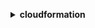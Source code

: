**<details ><summary style="color:none;">cloudformation</summary><blockquote>**

- **<details><summary style="color:none;"><b><u>activate-type</b></u></summary><blockquote>**

  * **<p style="color:none;">--type</p>**
  * **<p style="color:none;">--public-type-arn</p>**
  * **<p style="color:none;">--publisher-id</p>**
  * **<p style="color:none;">--type-name</p>**
  * **<p style="color:none;">--type-name-alias</p>**
  * **<p style="color:none;">--auto-update</p>**
  * **<p style="color:none;">--no-auto-update</p>**
  * **<p style="color:none;">--logging-config</p>**
  * **<p style="color:none;">--execution-role-arn</p>**
  * **<p style="color:none;">--version-bump</p>**
  * **<p style="color:none;">--major-version</p>**
  * **<p style="color:none;">--cli-input-json</p>**
  * **<p style="color:none;">--cli-input-yaml</p>**
  * **<p style="color:none;">--generate-cli-skeleton</p>**
  </br>
  **<p style="color:red;">Description</p>**
  </br>
  ## **Examples**
  ```bash

  ```
  ```json

  ```


- **<details><summary style="color:none;"><b><u>batch-describe-type-configurations</b></u></summary><blockquote>**

  * **<p style="color:none;">--type-configuration-identifiers</p>**
  * **<p style="color:none;">--cli-input-json</p>**
  * **<p style="color:none;">--cli-input-yaml</p>**
  * **<p style="color:none;">--generate-cli-skeleton</p>**
  </br>
  **<p style="color:red;">Description</p>**
  </br>
  ## **Examples**
  ```bash

  ```
  ```json

  ```


- **<details><summary style="color:none;"><b><u>cancel-update-stack</b></u></summary><blockquote>**

  * **<p style="color:none;">--stack-name</p>**
  * **<p style="color:none;">--client-request-token</p>**
  * **<p style="color:none;">--cli-input-json</p>**
  * **<p style="color:none;">--cli-input-yaml</p>**
  * **<p style="color:none;">--generate-cli-skeleton</p>**
  </br>
  **<p style="color:red;">Description</p>**
  </br>
  ## **Examples**
  ```bash

  ```
  ```json

  ```


- **<details><summary style="color:none;"><b><u>continue-update-rollback</b></u></summary><blockquote>**

  * **<p style="color:none;">--stack-name</p>**
  * **<p style="color:none;">--role-arn</p>**
  * **<p style="color:none;">--resources-to-skip</p>**
  * **<p style="color:none;">--client-request-token</p>**
  * **<p style="color:none;">--cli-input-json</p>**
  * **<p style="color:none;">--cli-input-yaml</p>**
  * **<p style="color:none;">--generate-cli-skeleton</p>**
  </br>
  **<p style="color:red;">Description</p>**
  </br>
  ## **Examples**
  ```bash

  ```
  ```json

  ```


- **<details><summary style="color:none;"><b><u>create-change-set</b></u></summary><blockquote>**

  * **<p style="color:none;">--stack-name</p>**
  * **<p style="color:none;">--template-body</p>**
  * **<p style="color:none;">--template-url</p>**
  * **<p style="color:none;">--use-previous-template</p>**
  * **<p style="color:none;">--no-use-previous-template</p>**
  * **<p style="color:none;">--parameters</p>**
  * **<p style="color:none;">--capabilities</p>**
  * **<p style="color:none;">--resource-types</p>**
  * **<p style="color:none;">--role-arn</p>**
  * **<p style="color:none;">--rollback-configuration</p>**
  * **<p style="color:none;">--notification-arns</p>**
  * **<p style="color:none;">--tags</p>**
  * **<p style="color:none;">--change-set-name</p>**
  * **<p style="color:none;">--client-token</p>**
  * **<p style="color:none;">--description</p>**
  * **<p style="color:none;">--change-set-type</p>**
  * **<p style="color:none;">--resources-to-import</p>**
  * **<p style="color:none;">--include-nested-stacks</p>**
  * **<p style="color:none;">--no-include-nested-stacks</p>**
  * **<p style="color:none;">--cli-input-json</p>**
  * **<p style="color:none;">--cli-input-yaml</p>**
  * **<p style="color:none;">--generate-cli-skeleton</p>**
  </br>
  **<p style="color:red;">Description</p>**
  </br>
  ## **Examples**
  ```bash

  ```
  ```json

  ```


- **<details><summary style="color:none;"><b><u>create-stack</b></u></summary><blockquote>**

  * **<p style="color:none;">--stack-name</p>**
  * **<p style="color:none;">--template-body</p>**
  * **<p style="color:none;">--template-url</p>**
  * **<p style="color:none;">--parameters</p>**
  * **<p style="color:none;">--disable-rollback</p>**
  * **<p style="color:none;">--no-disable-rollback</p>**
  * **<p style="color:none;">--rollback-configuration</p>**
  * **<p style="color:none;">--timeout-in-minutes</p>**
  * **<p style="color:none;">--notification-arns</p>**
  * **<p style="color:none;">--capabilities</p>**
  * **<p style="color:none;">--resource-types</p>**
  * **<p style="color:none;">--role-arn</p>**
  * **<p style="color:none;">--on-failure</p>**
  * **<p style="color:none;">--stack-policy-body</p>**
  * **<p style="color:none;">--stack-policy-url</p>**
  * **<p style="color:none;">--tags</p>**
  * **<p style="color:none;">--client-request-token</p>**
  * **<p style="color:none;">--enable-termination-protection</p>**
  * **<p style="color:none;">--no-enable-termination-protection</p>**
  * **<p style="color:none;">--cli-input-json</p>**
  * **<p style="color:none;">--cli-input-yaml</p>**
  * **<p style="color:none;">--generate-cli-skeleton</p>**
  </br>
  **<p style="color:red;">Description</p>**
  </br>
  ## **Examples**
  ```bash

  ```
  ```json

  ```


- **<details><summary style="color:none;"><b><u>create-stack-instances</b></u></summary><blockquote>**

  * **<p style="color:none;">--stack-set-name</p>**
  * **<p style="color:none;">--accounts</p>**
  * **<p style="color:none;">--deployment-targets</p>**
  * **<p style="color:none;">--regions</p>**
  * **<p style="color:none;">--parameter-overrides</p>**
  * **<p style="color:none;">--operation-preferences</p>**
  * **<p style="color:none;">--operation-id</p>**
  * **<p style="color:none;">--call-as</p>**
  * **<p style="color:none;">--cli-input-json</p>**
  * **<p style="color:none;">--cli-input-yaml</p>**
  * **<p style="color:none;">--generate-cli-skeleton</p>**
  </br>
  **<p style="color:red;">Description</p>**
  </br>
  ## **Examples**
  ```bash

  ```
  ```json

  ```


- **<details><summary style="color:none;"><b><u>create-stack-set</b></u></summary><blockquote>**

  * **<p style="color:none;">--stack-set-name</p>**
  * **<p style="color:none;">--description</p>**
  * **<p style="color:none;">--template-body</p>**
  * **<p style="color:none;">--template-url</p>**
  * **<p style="color:none;">--parameters</p>**
  * **<p style="color:none;">--capabilities</p>**
  * **<p style="color:none;">--tags</p>**
  * **<p style="color:none;">--administration-role-arn</p>**
  * **<p style="color:none;">--execution-role-name</p>**
  * **<p style="color:none;">--permission-model</p>**
  * **<p style="color:none;">--auto-deployment</p>**
  * **<p style="color:none;">--call-as</p>**
  * **<p style="color:none;">--client-request-token</p>**
  * **<p style="color:none;">--cli-input-json</p>**
  * **<p style="color:none;">--cli-input-yaml</p>**
  * **<p style="color:none;">--generate-cli-skeleton</p>**
  </br>
  **<p style="color:red;">Description</p>**
  </br>
  ## **Examples**
  ```bash

  ```
  ```json

  ```


- **<details><summary style="color:none;"><b><u>deactivate-type</b></u></summary><blockquote>**

  * **<p style="color:none;">--type-name</p>**
  * **<p style="color:none;">--type</p>**
  * **<p style="color:none;">--arn</p>**
  * **<p style="color:none;">--cli-input-json</p>**
  * **<p style="color:none;">--cli-input-yaml</p>**
  * **<p style="color:none;">--generate-cli-skeleton</p>**
  </br>
  **<p style="color:red;">Description</p>**
  </br>
  ## **Examples**
  ```bash

  ```
  ```json

  ```


- **<details><summary style="color:none;"><b><u>delete-change-set</b></u></summary><blockquote>**

  * **<p style="color:none;">--change-set-name</p>**
  * **<p style="color:none;">--stack-name</p>**
  * **<p style="color:none;">--cli-input-json</p>**
  * **<p style="color:none;">--cli-input-yaml</p>**
  * **<p style="color:none;">--generate-cli-skeleton</p>**
  </br>
  **<p style="color:red;">Description</p>**
  </br>
  ## **Examples**
  ```bash

  ```
  ```json

  ```


- **<details><summary style="color:none;"><b><u>delete-stack</b></u></summary><blockquote>**

  * **<p style="color:none;">--stack-name</p>**
  * **<p style="color:none;">--retain-resources</p>**
  * **<p style="color:none;">--role-arn</p>**
  * **<p style="color:none;">--client-request-token</p>**
  * **<p style="color:none;">--cli-input-json</p>**
  * **<p style="color:none;">--cli-input-yaml</p>**
  * **<p style="color:none;">--generate-cli-skeleton</p>**
  </br>
  **<p style="color:red;">Description</p>**
  </br>
  ## **Examples**
  ```bash

  ```
  ```json

  ```


- **<details><summary style="color:none;"><b><u>delete-stack-instances</b></u></summary><blockquote>**

  * **<p style="color:none;">--stack-set-name</p>**
  * **<p style="color:none;">--accounts</p>**
  * **<p style="color:none;">--deployment-targets</p>**
  * **<p style="color:none;">--regions</p>**
  * **<p style="color:none;">--operation-preferences</p>**
  * **<p style="color:none;">--retain-stacks</p>**
  * **<p style="color:none;">--no-retain-stacks</p>**
  * **<p style="color:none;">--operation-id</p>**
  * **<p style="color:none;">--call-as</p>**
  * **<p style="color:none;">--cli-input-json</p>**
  * **<p style="color:none;">--cli-input-yaml</p>**
  * **<p style="color:none;">--generate-cli-skeleton</p>**
  </br>
  **<p style="color:red;">Description</p>**
  </br>
  ## **Examples**
  ```bash

  ```
  ```json

  ```


- **<details><summary style="color:none;"><b><u>delete-stack-set</b></u></summary><blockquote>**

  * **<p style="color:none;">--stack-set-name</p>**
  * **<p style="color:none;">--call-as</p>**
  * **<p style="color:none;">--cli-input-json</p>**
  * **<p style="color:none;">--cli-input-yaml</p>**
  * **<p style="color:none;">--generate-cli-skeleton</p>**
  </br>
  **<p style="color:red;">Description</p>**
  </br>
  ## **Examples**
  ```bash

  ```
  ```json

  ```


- **<details><summary style="color:none;"><b><u>deploy</b></u></summary><blockquote>**

  * **<p style="color:none;">--template-file</p>**
  * **<p style="color:none;">--stack-name</p>**
  * **<p style="color:none;">--s3-bucket</p>**
  * **<p style="color:none;">--force-upload</p>**
  * **<p style="color:none;">--s3-prefix</p>**
  * **<p style="color:none;">--kms-key-id</p>**
  * **<p style="color:none;">--parameter-overrides</p>**
  * **<p style="color:none;">--capabilities</p>**
  * **<p style="color:none;">--no-execute-changeset</p>**
  * **<p style="color:none;">--role-arn</p>**
  * **<p style="color:none;">--notification-arns</p>**
  * **<p style="color:none;">--fail-on-empty-changeset</p>**
  * **<p style="color:none;">--no-fail-on-empty-changeset</p>**
  * **<p style="color:none;">--tags</p>**
  </br>
  **<p style="color:red;">Description</p>**
  </br>
  ## **Examples**
  ```bash

  ```
  ```json

  ```


- **<details><summary style="color:none;"><b><u>deregister-type</b></u></summary><blockquote>**

  * **<p style="color:none;">--arn</p>**
  * **<p style="color:none;">--type</p>**
  * **<p style="color:none;">--type-name</p>**
  * **<p style="color:none;">--version-id</p>**
  * **<p style="color:none;">--cli-input-json</p>**
  * **<p style="color:none;">--cli-input-yaml</p>**
  * **<p style="color:none;">--generate-cli-skeleton</p>**
  </br>
  **<p style="color:red;">Description</p>**
  </br>
  ## **Examples**
  ```bash

  ```
  ```json

  ```


- **<details><summary style="color:none;"><b><u>describe-account-limits</b></u></summary><blockquote>**

  * **<p style="color:none;">--cli-input-json</p>**
  * **<p style="color:none;">--cli-input-yaml</p>**
  * **<p style="color:none;">--starting-token</p>**
  * **<p style="color:none;">--max-items</p>**
  * **<p style="color:none;">--generate-cli-skeleton</p>**
  </br>
  **<p style="color:red;">Description</p>**
  </br>
  ## **Examples**
  ```bash

  ```
  ```json

  ```


- **<details><summary style="color:none;"><b><u>describe-change-set</b></u></summary><blockquote>**

  * **<p style="color:none;">--change-set-name</p>**
  * **<p style="color:none;">--stack-name</p>**
  * **<p style="color:none;">--cli-input-json</p>**
  * **<p style="color:none;">--cli-input-yaml</p>**
  * **<p style="color:none;">--starting-token</p>**
  * **<p style="color:none;">--max-items</p>**
  * **<p style="color:none;">--generate-cli-skeleton</p>**
  </br>
  **<p style="color:red;">Description</p>**
  </br>
  ## **Examples**
  ```bash

  ```
  ```json

  ```


- **<details><summary style="color:none;"><b><u>describe-publisher</b></u></summary><blockquote>**

  * **<p style="color:none;">--publisher-id</p>**
  * **<p style="color:none;">--cli-input-json</p>**
  * **<p style="color:none;">--cli-input-yaml</p>**
  * **<p style="color:none;">--generate-cli-skeleton</p>**
  </br>
  **<p style="color:red;">Description</p>**
  </br>
  ## **Examples**
  ```bash

  ```
  ```json

  ```


- **<details><summary style="color:none;"><b><u>describe-stack-drift-detection-status</b></u></summary><blockquote>**

  * **<p style="color:none;">--stack-drift-detection-id</p>**
  * **<p style="color:none;">--cli-input-json</p>**
  * **<p style="color:none;">--cli-input-yaml</p>**
  * **<p style="color:none;">--generate-cli-skeleton</p>**
  </br>
  **<p style="color:red;">Description</p>**
  </br>
  ## **Examples**
  ```bash

  ```
  ```json

  ```


- **<details><summary style="color:none;"><b><u>describe-stack-events</b></u></summary><blockquote>**

  * **<p style="color:none;">--stack-name</p>**
  * **<p style="color:none;">--cli-input-json</p>**
  * **<p style="color:none;">--cli-input-yaml</p>**
  * **<p style="color:none;">--starting-token</p>**
  * **<p style="color:none;">--max-items</p>**
  * **<p style="color:none;">--generate-cli-skeleton</p>**
  </br>
  **<p style="color:red;">Description</p>**
  </br>
  ## **Examples**
  ```bash

  ```
  ```json

  ```


- **<details><summary style="color:none;"><b><u>describe-stack-instance</b></u></summary><blockquote>**

  * **<p style="color:none;">--stack-set-name</p>**
  * **<p style="color:none;">--stack-instance-account</p>**
  * **<p style="color:none;">--stack-instance-region</p>**
  * **<p style="color:none;">--call-as</p>**
  * **<p style="color:none;">--cli-input-json</p>**
  * **<p style="color:none;">--cli-input-yaml</p>**
  * **<p style="color:none;">--generate-cli-skeleton</p>**
  </br>
  **<p style="color:red;">Description</p>**
  </br>
  ## **Examples**
  ```bash

  ```
  ```json

  ```


- **<details><summary style="color:none;"><b><u>describe-stack-resource</b></u></summary><blockquote>**

  * **<p style="color:none;">--stack-name</p>**
  * **<p style="color:none;">--logical-resource-id</p>**
  * **<p style="color:none;">--cli-input-json</p>**
  * **<p style="color:none;">--cli-input-yaml</p>**
  * **<p style="color:none;">--generate-cli-skeleton</p>**
  </br>
  **<p style="color:red;">Description</p>**
  </br>
  ## **Examples**
  ```bash

  ```
  ```json

  ```


- **<details><summary style="color:none;"><b><u>describe-stack-resource-drifts</b></u></summary><blockquote>**

  * **<p style="color:none;">--stack-name</p>**
  * **<p style="color:none;">--stack-resource-drift-status-filters</p>**
  * **<p style="color:none;">--next-token</p>**
  * **<p style="color:none;">--max-results</p>**
  * **<p style="color:none;">--cli-input-json</p>**
  * **<p style="color:none;">--cli-input-yaml</p>**
  * **<p style="color:none;">--generate-cli-skeleton</p>**
  </br>
  **<p style="color:red;">Description</p>**
  </br>
  ## **Examples**
  ```bash

  ```
  ```json

  ```


- **<details><summary style="color:none;"><b><u>describe-stack-resources</b></u></summary><blockquote>**

  * **<p style="color:none;">--stack-name</p>**
  * **<p style="color:none;">--logical-resource-id</p>**
  * **<p style="color:none;">--physical-resource-id</p>**
  * **<p style="color:none;">--cli-input-json</p>**
  * **<p style="color:none;">--cli-input-yaml</p>**
  * **<p style="color:none;">--generate-cli-skeleton</p>**
  </br>
  **<p style="color:red;">Description</p>**
  </br>
  ## **Examples**
  ```bash

  ```
  ```json

  ```


- **<details><summary style="color:none;"><b><u>describe-stacks</b></u></summary><blockquote>**

  * **<p style="color:none;">--stack-name</p>**
  * **<p style="color:none;">--cli-input-json</p>**
  * **<p style="color:none;">--cli-input-yaml</p>**
  * **<p style="color:none;">--starting-token</p>**
  * **<p style="color:none;">--max-items</p>**
  * **<p style="color:none;">--generate-cli-skeleton</p>**
  </br>
  **<p style="color:red;">Description</p>**
  </br>
  ## **Examples**
  ```bash

  ```
  ```json

  ```


- **<details><summary style="color:none;"><b><u>describe-stack-set</b></u></summary><blockquote>**

  * **<p style="color:none;">--stack-set-name</p>**
  * **<p style="color:none;">--call-as</p>**
  * **<p style="color:none;">--cli-input-json</p>**
  * **<p style="color:none;">--cli-input-yaml</p>**
  * **<p style="color:none;">--generate-cli-skeleton</p>**
  </br>
  **<p style="color:red;">Description</p>**
  </br>
  ## **Examples**
  ```bash

  ```
  ```json

  ```


- **<details><summary style="color:none;"><b><u>describe-stack-set-operation</b></u></summary><blockquote>**

  * **<p style="color:none;">--stack-set-name</p>**
  * **<p style="color:none;">--operation-id</p>**
  * **<p style="color:none;">--call-as</p>**
  * **<p style="color:none;">--cli-input-json</p>**
  * **<p style="color:none;">--cli-input-yaml</p>**
  * **<p style="color:none;">--generate-cli-skeleton</p>**
  </br>
  **<p style="color:red;">Description</p>**
  </br>
  ## **Examples**
  ```bash

  ```
  ```json

  ```


- **<details><summary style="color:none;"><b><u>describe-type</b></u></summary><blockquote>**

  * **<p style="color:none;">--type</p>**
  * **<p style="color:none;">--type-name</p>**
  * **<p style="color:none;">--arn</p>**
  * **<p style="color:none;">--version-id</p>**
  * **<p style="color:none;">--publisher-id</p>**
  * **<p style="color:none;">--public-version-number</p>**
  * **<p style="color:none;">--cli-input-json</p>**
  * **<p style="color:none;">--cli-input-yaml</p>**
  * **<p style="color:none;">--generate-cli-skeleton</p>**
  </br>
  **<p style="color:red;">Description</p>**
  </br>
  ## **Examples**
  ```bash

  ```
  ```json

  ```


- **<details><summary style="color:none;"><b><u>describe-type-registration</b></u></summary><blockquote>**

  * **<p style="color:none;">--registration-token</p>**
  * **<p style="color:none;">--cli-input-json</p>**
  * **<p style="color:none;">--cli-input-yaml</p>**
  * **<p style="color:none;">--generate-cli-skeleton</p>**
  </br>
  **<p style="color:red;">Description</p>**
  </br>
  ## **Examples**
  ```bash

  ```
  ```json

  ```


- **<details><summary style="color:none;"><b><u>detect-stack-drift</b></u></summary><blockquote>**

  * **<p style="color:none;">--stack-name</p>**
  * **<p style="color:none;">--logical-resource-ids</p>**
  * **<p style="color:none;">--cli-input-json</p>**
  * **<p style="color:none;">--cli-input-yaml</p>**
  * **<p style="color:none;">--generate-cli-skeleton</p>**
  </br>
  **<p style="color:red;">Description</p>**
  </br>
  ## **Examples**
  ```bash

  ```
  ```json

  ```


- **<details><summary style="color:none;"><b><u>detect-stack-resource-drift</b></u></summary><blockquote>**

  * **<p style="color:none;">--stack-name</p>**
  * **<p style="color:none;">--logical-resource-id</p>**
  * **<p style="color:none;">--cli-input-json</p>**
  * **<p style="color:none;">--cli-input-yaml</p>**
  * **<p style="color:none;">--generate-cli-skeleton</p>**
  </br>
  **<p style="color:red;">Description</p>**
  </br>
  ## **Examples**
  ```bash

  ```
  ```json

  ```


- **<details><summary style="color:none;"><b><u>detect-stack-set-drift</b></u></summary><blockquote>**

  * **<p style="color:none;">--stack-set-name</p>**
  * **<p style="color:none;">--operation-preferences</p>**
  * **<p style="color:none;">--operation-id</p>**
  * **<p style="color:none;">--call-as</p>**
  * **<p style="color:none;">--cli-input-json</p>**
  * **<p style="color:none;">--cli-input-yaml</p>**
  * **<p style="color:none;">--generate-cli-skeleton</p>**
  </br>
  **<p style="color:red;">Description</p>**
  </br>
  ## **Examples**
  ```bash

  ```
  ```json

  ```


- **<details><summary style="color:none;"><b><u>estimate-template-cost</b></u></summary><blockquote>**

  * **<p style="color:none;">--template-body</p>**
  * **<p style="color:none;">--template-url</p>**
  * **<p style="color:none;">--parameters</p>**
  * **<p style="color:none;">--cli-input-json</p>**
  * **<p style="color:none;">--cli-input-yaml</p>**
  * **<p style="color:none;">--generate-cli-skeleton</p>**
  </br>
  **<p style="color:red;">Description</p>**
  </br>
  ## **Examples**
  ```bash

  ```
  ```json

  ```


- **<details><summary style="color:none;"><b><u>execute-change-set</b></u></summary><blockquote>**

  * **<p style="color:none;">--change-set-name</p>**
  * **<p style="color:none;">--stack-name</p>**
  * **<p style="color:none;">--client-request-token</p>**
  * **<p style="color:none;">--cli-input-json</p>**
  * **<p style="color:none;">--cli-input-yaml</p>**
  * **<p style="color:none;">--generate-cli-skeleton</p>**
  </br>
  **<p style="color:red;">Description</p>**
  </br>
  ## **Examples**
  ```bash

  ```
  ```json

  ```


- **<details><summary style="color:none;"><b><u>get-stack-policy</b></u></summary><blockquote>**

  * **<p style="color:none;">--stack-name</p>**
  * **<p style="color:none;">--cli-input-json</p>**
  * **<p style="color:none;">--cli-input-yaml</p>**
  * **<p style="color:none;">--generate-cli-skeleton</p>**
  </br>
  **<p style="color:red;">Description</p>**
  </br>
  ## **Examples**
  ```bash

  ```
  ```json

  ```


- **<details><summary style="color:none;"><b><u>get-template</b></u></summary><blockquote>**

  * **<p style="color:none;">--stack-name</p>**
  * **<p style="color:none;">--change-set-name</p>**
  * **<p style="color:none;">--template-stage</p>**
  * **<p style="color:none;">--cli-input-json</p>**
  * **<p style="color:none;">--cli-input-yaml</p>**
  * **<p style="color:none;">--generate-cli-skeleton</p>**
  </br>
  **<p style="color:red;">Description</p>**
  </br>
  ## **Examples**
  ```bash

  ```
  ```json

  ```


- **<details><summary style="color:none;"><b><u>get-template-summary</b></u></summary><blockquote>**

  * **<p style="color:none;">--template-body</p>**
  * **<p style="color:none;">--template-url</p>**
  * **<p style="color:none;">--stack-name</p>**
  * **<p style="color:none;">--stack-set-name</p>**
  * **<p style="color:none;">--call-as</p>**
  * **<p style="color:none;">--cli-input-json</p>**
  * **<p style="color:none;">--cli-input-yaml</p>**
  * **<p style="color:none;">--generate-cli-skeleton</p>**
  </br>
  **<p style="color:red;">Description</p>**
  </br>
  ## **Examples**
  ```bash

  ```
  ```json

  ```


- **<details><summary style="color:none;"><b><u>help</b></u></summary><blockquote>**

  * **<p style="color:none;"></p>**
  </br>
  **<p style="color:red;">Description</p>**
  </br>
  ## **Examples**
  ```bash

  ```
  ```json

  ```


- **<details><summary style="color:none;"><b><u>list-change-sets</b></u></summary><blockquote>**

  * **<p style="color:none;">--stack-name</p>**
  * **<p style="color:none;">--cli-input-json</p>**
  * **<p style="color:none;">--cli-input-yaml</p>**
  * **<p style="color:none;">--starting-token</p>**
  * **<p style="color:none;">--max-items</p>**
  * **<p style="color:none;">--generate-cli-skeleton</p>**
  </br>
  **<p style="color:red;">Description</p>**
  </br>
  ## **Examples**
  ```bash

  ```
  ```json

  ```


- **<details><summary style="color:none;"><b><u>list-exports</b></u></summary><blockquote>**

  * **<p style="color:none;">--cli-input-json</p>**
  * **<p style="color:none;">--cli-input-yaml</p>**
  * **<p style="color:none;">--starting-token</p>**
  * **<p style="color:none;">--max-items</p>**
  * **<p style="color:none;">--generate-cli-skeleton</p>**
  </br>
  **<p style="color:red;">Description</p>**
  </br>
  ## **Examples**
  ```bash

  ```
  ```json

  ```


- **<details><summary style="color:none;"><b><u>list-imports</b></u></summary><blockquote>**

  * **<p style="color:none;">--export-name</p>**
  * **<p style="color:none;">--cli-input-json</p>**
  * **<p style="color:none;">--cli-input-yaml</p>**
  * **<p style="color:none;">--starting-token</p>**
  * **<p style="color:none;">--max-items</p>**
  * **<p style="color:none;">--generate-cli-skeleton</p>**
  </br>
  **<p style="color:red;">Description</p>**
  </br>
  ## **Examples**
  ```bash

  ```
  ```json

  ```


- **<details><summary style="color:none;"><b><u>list-stack-instances</b></u></summary><blockquote>**

  * **<p style="color:none;">--stack-set-name</p>**
  * **<p style="color:none;">--filters</p>**
  * **<p style="color:none;">--stack-instance-account</p>**
  * **<p style="color:none;">--stack-instance-region</p>**
  * **<p style="color:none;">--call-as</p>**
  * **<p style="color:none;">--cli-input-json</p>**
  * **<p style="color:none;">--cli-input-yaml</p>**
  * **<p style="color:none;">--starting-token</p>**
  * **<p style="color:none;">--page-size</p>**
  * **<p style="color:none;">--max-items</p>**
  * **<p style="color:none;">--generate-cli-skeleton</p>**
  </br>
  **<p style="color:red;">Description</p>**
  </br>
  ## **Examples**
  ```bash

  ```
  ```json

  ```


- **<details><summary style="color:none;"><b><u>list-stack-resources</b></u></summary><blockquote>**

  * **<p style="color:none;">--stack-name</p>**
  * **<p style="color:none;">--cli-input-json</p>**
  * **<p style="color:none;">--cli-input-yaml</p>**
  * **<p style="color:none;">--starting-token</p>**
  * **<p style="color:none;">--max-items</p>**
  * **<p style="color:none;">--generate-cli-skeleton</p>**
  </br>
  **<p style="color:red;">Description</p>**
  </br>
  ## **Examples**
  ```bash

  ```
  ```json

  ```


- **<details><summary style="color:none;"><b><u>list-stacks</b></u></summary><blockquote>**

  * **<p style="color:none;">--stack-status-filter</p>**
  * **<p style="color:none;">--cli-input-json</p>**
  * **<p style="color:none;">--cli-input-yaml</p>**
  * **<p style="color:none;">--starting-token</p>**
  * **<p style="color:none;">--max-items</p>**
  * **<p style="color:none;">--generate-cli-skeleton</p>**
  </br>
  **<p style="color:red;">Description</p>**
  </br>
  ## **Examples**
  ```bash

  ```
  ```json

  ```


- **<details><summary style="color:none;"><b><u>list-stack-set-operation-results</b></u></summary><blockquote>**

  * **<p style="color:none;">--stack-set-name</p>**
  * **<p style="color:none;">--operation-id</p>**
  * **<p style="color:none;">--call-as</p>**
  * **<p style="color:none;">--cli-input-json</p>**
  * **<p style="color:none;">--cli-input-yaml</p>**
  * **<p style="color:none;">--starting-token</p>**
  * **<p style="color:none;">--page-size</p>**
  * **<p style="color:none;">--max-items</p>**
  * **<p style="color:none;">--generate-cli-skeleton</p>**
  </br>
  **<p style="color:red;">Description</p>**
  </br>
  ## **Examples**
  ```bash

  ```
  ```json

  ```


- **<details><summary style="color:none;"><b><u>list-stack-set-operations</b></u></summary><blockquote>**

  * **<p style="color:none;">--stack-set-name</p>**
  * **<p style="color:none;">--call-as</p>**
  * **<p style="color:none;">--cli-input-json</p>**
  * **<p style="color:none;">--cli-input-yaml</p>**
  * **<p style="color:none;">--starting-token</p>**
  * **<p style="color:none;">--page-size</p>**
  * **<p style="color:none;">--max-items</p>**
  * **<p style="color:none;">--generate-cli-skeleton</p>**
  </br>
  **<p style="color:red;">Description</p>**
  </br>
  ## **Examples**
  ```bash

  ```
  ```json

  ```


- **<details><summary style="color:none;"><b><u>list-stack-sets</b></u></summary><blockquote>**

  * **<p style="color:none;">--status</p>**
  * **<p style="color:none;">--call-as</p>**
  * **<p style="color:none;">--cli-input-json</p>**
  * **<p style="color:none;">--cli-input-yaml</p>**
  * **<p style="color:none;">--starting-token</p>**
  * **<p style="color:none;">--page-size</p>**
  * **<p style="color:none;">--max-items</p>**
  * **<p style="color:none;">--generate-cli-skeleton</p>**
  </br>
  **<p style="color:red;">Description</p>**
  </br>
  ## **Examples**
  ```bash

  ```
  ```json

  ```


- **<details><summary style="color:none;"><b><u>list-type-registrations</b></u></summary><blockquote>**

  * **<p style="color:none;">--type</p>**
  * **<p style="color:none;">--type-name</p>**
  * **<p style="color:none;">--type-arn</p>**
  * **<p style="color:none;">--registration-status-filter</p>**
  * **<p style="color:none;">--max-results</p>**
  * **<p style="color:none;">--next-token</p>**
  * **<p style="color:none;">--cli-input-json</p>**
  * **<p style="color:none;">--cli-input-yaml</p>**
  * **<p style="color:none;">--generate-cli-skeleton</p>**
  </br>
  **<p style="color:red;">Description</p>**
  </br>
  ## **Examples**
  ```bash

  ```
  ```json

  ```


- **<details><summary style="color:none;"><b><u>list-types</b></u></summary><blockquote>**

  * **<p style="color:none;">--visibility</p>**
  * **<p style="color:none;">--provisioning-type</p>**
  * **<p style="color:none;">--deprecated-status</p>**
  * **<p style="color:none;">--type</p>**
  * **<p style="color:none;">--filters</p>**
  * **<p style="color:none;">--cli-input-json</p>**
  * **<p style="color:none;">--cli-input-yaml</p>**
  * **<p style="color:none;">--starting-token</p>**
  * **<p style="color:none;">--page-size</p>**
  * **<p style="color:none;">--max-items</p>**
  * **<p style="color:none;">--generate-cli-skeleton</p>**
  </br>
  **<p style="color:red;">Description</p>**
  </br>
  ## **Examples**
  ```bash

  ```
  ```json

  ```


- **<details><summary style="color:none;"><b><u>list-type-versions</b></u></summary><blockquote>**

  * **<p style="color:none;">--type</p>**
  * **<p style="color:none;">--type-name</p>**
  * **<p style="color:none;">--arn</p>**
  * **<p style="color:none;">--max-results</p>**
  * **<p style="color:none;">--next-token</p>**
  * **<p style="color:none;">--deprecated-status</p>**
  * **<p style="color:none;">--publisher-id</p>**
  * **<p style="color:none;">--cli-input-json</p>**
  * **<p style="color:none;">--cli-input-yaml</p>**
  * **<p style="color:none;">--generate-cli-skeleton</p>**
  </br>
  **<p style="color:red;">Description</p>**
  </br>
  ## **Examples**
  ```bash

  ```
  ```json

  ```


- **<details><summary style="color:none;"><b><u>package</b></u></summary><blockquote>**

  * **<p style="color:none;">--template-file</p>**
  * **<p style="color:none;">--s3-bucket</p>**
  * **<p style="color:none;">--s3-prefix</p>**
  * **<p style="color:none;">--kms-key-id</p>**
  * **<p style="color:none;">--output-template-file</p>**
  * **<p style="color:none;">--use-json</p>**
  * **<p style="color:none;">--force-upload</p>**
  * **<p style="color:none;">--metadata</p>**
  </br>
  **<p style="color:red;">Description</p>**
  </br>
  ## **Examples**
  ```bash

  ```
  ```json

  ```


- **<details><summary style="color:none;"><b><u>publish-type</b></u></summary><blockquote>**

  * **<p style="color:none;">--type</p>**
  * **<p style="color:none;">--arn</p>**
  * **<p style="color:none;">--type-name</p>**
  * **<p style="color:none;">--public-version-number</p>**
  * **<p style="color:none;">--cli-input-json</p>**
  * **<p style="color:none;">--cli-input-yaml</p>**
  * **<p style="color:none;">--generate-cli-skeleton</p>**
  </br>
  **<p style="color:red;">Description</p>**
  </br>
  ## **Examples**
  ```bash

  ```
  ```json

  ```


- **<details><summary style="color:none;"><b><u>record-handler-progress</b></u></summary><blockquote>**

  * **<p style="color:none;">--bearer-token</p>**
  * **<p style="color:none;">--operation-status</p>**
  * **<p style="color:none;">--current-operation-status</p>**
  * **<p style="color:none;">--status-message</p>**
  * **<p style="color:none;">--error-code</p>**
  * **<p style="color:none;">--resource-model</p>**
  * **<p style="color:none;">--client-request-token</p>**
  * **<p style="color:none;">--cli-input-json</p>**
  * **<p style="color:none;">--cli-input-yaml</p>**
  * **<p style="color:none;">--generate-cli-skeleton</p>**
  </br>
  **<p style="color:red;">Description</p>**
  </br>
  ## **Examples**
  ```bash

  ```
  ```json

  ```


- **<details><summary style="color:none;"><b><u>register-publisher</b></u></summary><blockquote>**

  * **<p style="color:none;">--accept-terms-and-conditions</p>**
  * **<p style="color:none;">--no-accept-terms-and-conditions</p>**
  * **<p style="color:none;">--connection-arn</p>**
  * **<p style="color:none;">--cli-input-json</p>**
  * **<p style="color:none;">--cli-input-yaml</p>**
  * **<p style="color:none;">--generate-cli-skeleton</p>**
  </br>
  **<p style="color:red;">Description</p>**
  </br>
  ## **Examples**
  ```bash

  ```
  ```json

  ```


- **<details><summary style="color:none;"><b><u>register-type</b></u></summary><blockquote>**

  * **<p style="color:none;">--type</p>**
  * **<p style="color:none;">--type-name</p>**
  * **<p style="color:none;">--schema-handler-package</p>**
  * **<p style="color:none;">--logging-config</p>**
  * **<p style="color:none;">--execution-role-arn</p>**
  * **<p style="color:none;">--client-request-token</p>**
  * **<p style="color:none;">--cli-input-json</p>**
  * **<p style="color:none;">--cli-input-yaml</p>**
  * **<p style="color:none;">--generate-cli-skeleton</p>**
  </br>
  **<p style="color:red;">Description</p>**
  </br>
  ## **Examples**
  ```bash

  ```
  ```json

  ```


- **<details><summary style="color:none;"><b><u>set-stack-policy</b></u></summary><blockquote>**

  * **<p style="color:none;">--stack-name</p>**
  * **<p style="color:none;">--stack-policy-body</p>**
  * **<p style="color:none;">--stack-policy-url</p>**
  * **<p style="color:none;">--cli-input-json</p>**
  * **<p style="color:none;">--cli-input-yaml</p>**
  * **<p style="color:none;">--generate-cli-skeleton</p>**
  </br>
  **<p style="color:red;">Description</p>**
  </br>
  ## **Examples**
  ```bash

  ```
  ```json

  ```


- **<details><summary style="color:none;"><b><u>set-type-configuration</b></u></summary><blockquote>**

  * **<p style="color:none;">--type-arn</p>**
  * **<p style="color:none;">--configuration</p>**
  * **<p style="color:none;">--configuration-alias</p>**
  * **<p style="color:none;">--type-name</p>**
  * **<p style="color:none;">--type</p>**
  * **<p style="color:none;">--cli-input-json</p>**
  * **<p style="color:none;">--cli-input-yaml</p>**
  * **<p style="color:none;">--generate-cli-skeleton</p>**
  </br>
  **<p style="color:red;">Description</p>**
  </br>
  ## **Examples**
  ```bash

  ```
  ```json

  ```


- **<details><summary style="color:none;"><b><u>set-type-default-version</b></u></summary><blockquote>**

  * **<p style="color:none;">--arn</p>**
  * **<p style="color:none;">--type</p>**
  * **<p style="color:none;">--type-name</p>**
  * **<p style="color:none;">--version-id</p>**
  * **<p style="color:none;">--cli-input-json</p>**
  * **<p style="color:none;">--cli-input-yaml</p>**
  * **<p style="color:none;">--generate-cli-skeleton</p>**
  </br>
  **<p style="color:red;">Description</p>**
  </br>
  ## **Examples**
  ```bash

  ```
  ```json

  ```


- **<details><summary style="color:none;"><b><u>signal-resource</b></u></summary><blockquote>**

  * **<p style="color:none;">--stack-name</p>**
  * **<p style="color:none;">--logical-resource-id</p>**
  * **<p style="color:none;">--unique-id</p>**
  * **<p style="color:none;">--status</p>**
  * **<p style="color:none;">--cli-input-json</p>**
  * **<p style="color:none;">--cli-input-yaml</p>**
  * **<p style="color:none;">--generate-cli-skeleton</p>**
  </br>
  **<p style="color:red;">Description</p>**
  </br>
  ## **Examples**
  ```bash

  ```
  ```json

  ```


- **<details><summary style="color:none;"><b><u>stop-stack-set-operation</b></u></summary><blockquote>**

  * **<p style="color:none;">--stack-set-name</p>**
  * **<p style="color:none;">--operation-id</p>**
  * **<p style="color:none;">--call-as</p>**
  * **<p style="color:none;">--cli-input-json</p>**
  * **<p style="color:none;">--cli-input-yaml</p>**
  * **<p style="color:none;">--generate-cli-skeleton</p>**
  </br>
  **<p style="color:red;">Description</p>**
  </br>
  ## **Examples**
  ```bash

  ```
  ```json

  ```


- **<details><summary style="color:none;"><b><u>test-type</b></u></summary><blockquote>**

  * **<p style="color:none;">--arn</p>**
  * **<p style="color:none;">--type</p>**
  * **<p style="color:none;">--type-name</p>**
  * **<p style="color:none;">--version-id</p>**
  * **<p style="color:none;">--log-delivery-bucket</p>**
  * **<p style="color:none;">--cli-input-json</p>**
  * **<p style="color:none;">--cli-input-yaml</p>**
  * **<p style="color:none;">--generate-cli-skeleton</p>**
  </br>
  **<p style="color:red;">Description</p>**
  </br>
  ## **Examples**
  ```bash

  ```
  ```json

  ```


- **<details><summary style="color:none;"><b><u>update-stack</b></u></summary><blockquote>**

  * **<p style="color:none;">--stack-name</p>**
  * **<p style="color:none;">--template-body</p>**
  * **<p style="color:none;">--template-url</p>**
  * **<p style="color:none;">--use-previous-template</p>**
  * **<p style="color:none;">--no-use-previous-template</p>**
  * **<p style="color:none;">--stack-policy-during-update-body</p>**
  * **<p style="color:none;">--stack-policy-during-update-url</p>**
  * **<p style="color:none;">--parameters</p>**
  * **<p style="color:none;">--capabilities</p>**
  * **<p style="color:none;">--resource-types</p>**
  * **<p style="color:none;">--role-arn</p>**
  * **<p style="color:none;">--rollback-configuration</p>**
  * **<p style="color:none;">--stack-policy-body</p>**
  * **<p style="color:none;">--stack-policy-url</p>**
  * **<p style="color:none;">--notification-arns</p>**
  * **<p style="color:none;">--tags</p>**
  * **<p style="color:none;">--client-request-token</p>**
  * **<p style="color:none;">--cli-input-json</p>**
  * **<p style="color:none;">--cli-input-yaml</p>**
  * **<p style="color:none;">--generate-cli-skeleton</p>**
  </br>
  **<p style="color:red;">Description</p>**
  </br>
  ## **Examples**
  ```bash

  ```
  ```json

  ```


- **<details><summary style="color:none;"><b><u>update-stack-instances</b></u></summary><blockquote>**

  * **<p style="color:none;">--stack-set-name</p>**
  * **<p style="color:none;">--accounts</p>**
  * **<p style="color:none;">--deployment-targets</p>**
  * **<p style="color:none;">--regions</p>**
  * **<p style="color:none;">--parameter-overrides</p>**
  * **<p style="color:none;">--operation-preferences</p>**
  * **<p style="color:none;">--operation-id</p>**
  * **<p style="color:none;">--call-as</p>**
  * **<p style="color:none;">--cli-input-json</p>**
  * **<p style="color:none;">--cli-input-yaml</p>**
  * **<p style="color:none;">--generate-cli-skeleton</p>**
  </br>
  **<p style="color:red;">Description</p>**
  </br>
  ## **Examples**
  ```bash

  ```
  ```json

  ```


- **<details><summary style="color:none;"><b><u>update-stack-set</b></u></summary><blockquote>**

  * **<p style="color:none;">--stack-set-name</p>**
  * **<p style="color:none;">--description</p>**
  * **<p style="color:none;">--template-body</p>**
  * **<p style="color:none;">--template-url</p>**
  * **<p style="color:none;">--use-previous-template</p>**
  * **<p style="color:none;">--no-use-previous-template</p>**
  * **<p style="color:none;">--parameters</p>**
  * **<p style="color:none;">--capabilities</p>**
  * **<p style="color:none;">--tags</p>**
  * **<p style="color:none;">--operation-preferences</p>**
  * **<p style="color:none;">--administration-role-arn</p>**
  * **<p style="color:none;">--execution-role-name</p>**
  * **<p style="color:none;">--deployment-targets</p>**
  * **<p style="color:none;">--permission-model</p>**
  * **<p style="color:none;">--auto-deployment</p>**
  * **<p style="color:none;">--operation-id</p>**
  * **<p style="color:none;">--accounts</p>**
  * **<p style="color:none;">--regions</p>**
  * **<p style="color:none;">--call-as</p>**
  * **<p style="color:none;">--cli-input-json</p>**
  * **<p style="color:none;">--cli-input-yaml</p>**
  * **<p style="color:none;">--generate-cli-skeleton</p>**
  </br>
  **<p style="color:red;">Description</p>**
  </br>
  ## **Examples**
  ```bash

  ```
  ```json

  ```


- **<details><summary style="color:none;"><b><u>update-termination-protection</b></u></summary><blockquote>**

  * **<p style="color:none;">--enable-termination-protection</p>**
  * **<p style="color:none;">--no-enable-termination-protection</p>**
  * **<p style="color:none;">--stack-name</p>**
  * **<p style="color:none;">--cli-input-json</p>**
  * **<p style="color:none;">--cli-input-yaml</p>**
  * **<p style="color:none;">--generate-cli-skeleton</p>**
  </br>
  **<p style="color:red;">Description</p>**
  </br>
  ## **Examples**
  ```bash

  ```
  ```json

  ```


- **<details><summary style="color:none;"><b><u>validate-template</b></u></summary><blockquote>**

  * **<p style="color:none;">--template-body</p>**
  * **<p style="color:none;">--template-url</p>**
  * **<p style="color:none;">--cli-input-json</p>**
  * **<p style="color:none;">--cli-input-yaml</p>**
  * **<p style="color:none;">--generate-cli-skeleton</p>**
  </br>
  **<p style="color:red;">Description</p>**
  </br>
  ## **Examples**
  ```bash

  ```
  ```json

  ```


- **<details><summary style="color:none;"><b><u>wait</b></u></summary><blockquote>**

  * **<p style="color:none;"></p>**
  </br>
  **<p style="color:red;">Description</p>**
  </br>
  ## **Examples**
  ```bash

  ```
  ```json

  ```


</blockquote></details>
</blockquote></details>
</blockquote></details>
</blockquote></details>
</blockquote></details>
</blockquote></details>
</blockquote></details>
</blockquote></details>
</blockquote></details>
</blockquote></details>
</blockquote></details>
</blockquote></details>
</blockquote></details>
</blockquote></details>
</blockquote></details>
</blockquote></details>
</blockquote></details>
</blockquote></details>
</blockquote></details>
</blockquote></details>
</blockquote></details>
</blockquote></details>
</blockquote></details>
</blockquote></details>
</blockquote></details>
</blockquote></details>
</blockquote></details>
</blockquote></details>
</blockquote></details>
</blockquote></details>
</blockquote></details>
</blockquote></details>
</blockquote></details>
</blockquote></details>
</blockquote></details>
</blockquote></details>
</blockquote></details>
</blockquote></details>
</blockquote></details>
</blockquote></details>
</blockquote></details>
</blockquote></details>
</blockquote></details>
</blockquote></details>
</blockquote></details>
</blockquote></details>
</blockquote></details>
</blockquote></details>
</blockquote></details>
</blockquote></details>
</blockquote></details>
</blockquote></details>
</blockquote></details>
</blockquote></details>
</blockquote></details>
</blockquote></details>
</blockquote></details>
</blockquote></details>
</blockquote></details>
</blockquote></details>
</blockquote></details>
</blockquote></details>
</blockquote></details>
</blockquote></details>
</blockquote></details>
</blockquote></details>
</blockquote></details>
</blockquote></details>
